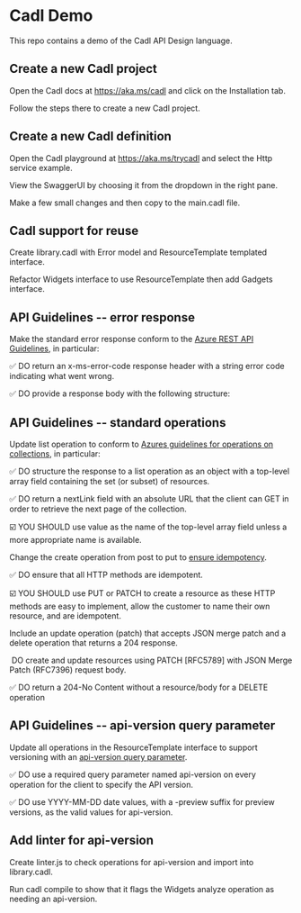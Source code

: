 # Cadl Demo

This repo contains a demo of the Cadl API Design language.

## Create a new Cadl project

Open the Cadl docs at https://aka.ms/cadl and click on the Installation tab.

Follow the steps there to create a new Cadl project.

## Create a new Cadl definition

Open the Cadl playground at https://aka.ms/trycadl and select the Http service example.

View the SwaggerUI by choosing it from the dropdown in the right pane.

Make a few small changes and then copy to the main.cadl file.

## Cadl support for reuse

Create library.cadl with Error model and ResourceTemplate templated interface.

Refactor Widgets interface to use ResourceTemplate then add Gadgets interface.

## API Guidelines -- error response

Make the standard error response conform to the [Azure REST API Guidelines](https://github.com/microsoft/api-guidelines/blob/vNext/azure/Guidelines.md#handling-errors), in particular:

✅ DO return an x-ms-error-code response header with a string error code indicating what went wrong.

✅ DO provide a response body with the following structure:

## API Guidelines -- standard operations

Update list operation to conform to [Azures guidelines for operations on collections](https://github.com/microsoft/api-guidelines/blob/vNext/azure/Guidelines.md#collections), in particular:

✅ DO structure the response to a list operation as an object with a top-level array field containing the set (or subset) of resources.

✅ DO return a nextLink field with an absolute URL that the client can GET in order to retrieve the next page of the collection.

☑️ YOU SHOULD use value as the name of the top-level array field unless a more appropriate name is available.

Change the create operation from post to put to [ensure idempotency](https://github.com/microsoft/api-guidelines/blob/vNext/azure/Guidelines.md#exactly-once-behavior--client-retries--service-idempotency).

✅ DO ensure that all HTTP methods are idempotent.

☑️ YOU SHOULD use PUT or PATCH to create a resource as these HTTP methods are easy to implement, allow the customer to name their own resource, and are idempotent.

Include an update operation (patch) that accepts JSON merge patch and a delete operation that returns a 204 response.

 DO create and update resources using PATCH [RFC5789] with JSON Merge Patch (RFC7396) request body.

✅ DO return a 204-No Content without a resource/body for a DELETE operation

## API Guidelines -- api-version query parameter

Update all operations in the ResourceTemplate interface to support versioning with an [api-version query parameter](https://github.com/microsoft/api-guidelines/blob/vNext/azure/Guidelines.md#api-versioning).

✅ DO use a required query parameter named api-version on every operation for the client to specify the API version.

✅ DO use YYYY-MM-DD date values, with a -preview suffix for preview versions, as the valid values for api-version.

## Add linter for api-version

Create linter.js to check operations for api-version and import into library.cadl.

Run cadl compile to show that it flags the Widgets analyze operation as needing an api-version.
